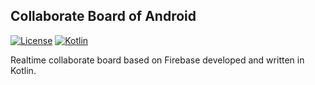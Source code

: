 ## Collaborate Board of Android
[![License](http://img.shields.io/badge/License-MIT-green.svg?style=flat)](https://github.com/minibugdev/Collaborate-Board/blob/master/LICENSE)
[![Kotlin](https://img.shields.io/badge/kotlin-1.0.6-blue.svg)](http://kotlinlang.org)

Realtime collaborate board based on Firebase developed and written in Kotlin.
